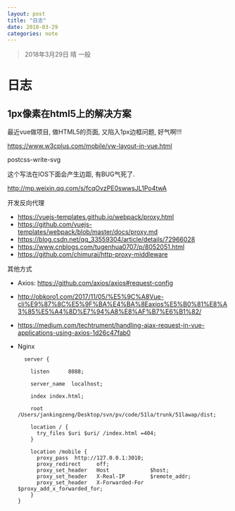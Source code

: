 ```yaml
---
layout: post
title: "日志"
date: 2018-03-29
categories: note
---
```

> 2018年3月29日 晴 一般

# 日志

## 1px像素在html5上的解决方案

最近vue做项目, 做HTML5的页面, 又陷入1px边框问题, 好气啊!!!

https://www.w3cplus.com/mobile/vw-layout-in-vue.html

postcss-write-svg

这个写法在IOS下面会产生边距, 有BUG气死了.

http://mp.weixin.qq.com/s/fcqOvzPE0swwsJL1Po4twA




开发反向代理

* https://vuejs-templates.github.io/webpack/proxy.html
* https://github.com/vuejs-templates/webpack/blob/master/docs/proxy.md
* https://blog.csdn.net/qq_33559304/article/details/72966028
* https://www.cnblogs.com/tugenhua0707/p/8052051.html
* https://github.com/chimurai/http-proxy-middleware

其他方式

* Axios: https://github.com/axios/axios#request-config
* http://obkoro1.com/2017/11/05/%E5%9C%A8Vue-cli%E9%87%8C%E5%9F%BA%E4%BA%8Eaxios%E5%B0%81%E8%A3%85%E5%A4%8D%E7%94%A8%E8%AF%B7%E6%B1%82/
* https://medium.com/techtrument/handling-ajax-request-in-vue-applications-using-axios-1d26c47fab0
* Nginx
  
  ```text
    server {

      listen      8088;

      server_name  localhost;

      index index.html;

      root /Users/jankingzeng/Desktop/svn/pv/code/51la/trunk/51lawap/dist;

      location / {
        try_files $uri $uri/ /index.html =404;
      }

      location /mobile {
        proxy_pass  http://127.0.0.1:3010;
        proxy_redirect     off;
        proxy_set_header   Host             $host;
        proxy_set_header   X-Real-IP        $remote_addr;
        proxy_set_header   X-Forwarded-For  $proxy_add_x_forwarded_for;
      }
  }
  ```

